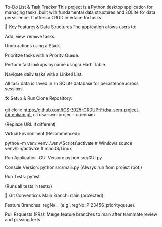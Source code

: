 To-Do List & Task Tracker
This project is a Python desktop application for managing tasks, built with fundamental data structures and SQLite for data persistence. It offers a CRUD interface for tasks.

🚀 Key Features & Data Structures
The application allows users to:

Add, view, remove tasks.

Undo actions using a Stack.

Prioritize tasks with a Priority Queue.

Perform fast lookups by name using a Hash Table.

Navigate daily tasks with a Linked List.

All task data is saved in an SQLite database for persistence across sessions.

🛠️ Setup & Run
Clone Repository:

git clone https://github.com/ICS-2025-GROUP-F/dsa-sem-project-tottenham.git
cd dsa-sem-project-tottenham

(Replace URL if different)

Virtual Environment (Recommended):

python -m venv venv
.\venv\Scripts\activate  # Windows
source venv/bin/activate # macOS/Linux


Run Application:
GUI Version: python src/GUI.py

Console Version: python src/main.py
(Always run from project root.)

Run Tests:
pytest

(Runs all tests in tests/)

🤝 Git Conventions
Main Branch: main (protected).

Feature Branches: regNo_<YourRegNo>_<ModuleName> (e.g., regNo_P123456_priorityqueue).

Pull Requests (PRs): Merge feature branches to main after teammate review and passing tests.

